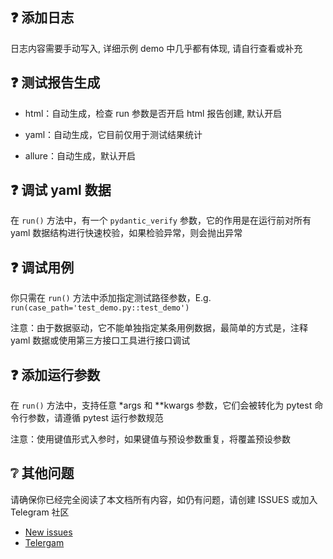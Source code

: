 ## ❓ 添加日志

日志内容需要手动写入, 详细示例 demo 中几乎都有体现, 请自行查看或补充

## ❓ 测试报告生成

- html：自动生成，检查 run 参数是否开启 html 报告创建, 默认开启

- yaml：自动生成，它目前仅用于测试结果统计

- allure：自动生成，默认开启

## ❓ 调试 yaml 数据

在 `run()` 方法中，有一个 `pydantic_verify` 参数，它的作用是在运行前对所有 yaml 数据结构进行快速校验，如果检验异常，则会抛出异常

## ❓ 调试用例

你只需在 `run()` 方法中添加指定测试路径参数，E.g. `run(case_path='test_demo.py::test_demo')`

注意：由于数据驱动，它不能单独指定某条用例数据，最简单的方式是，注释 yaml 数据或使用第三方接口工具进行接口调试

## ❓ 添加运行参数

在 `run()` 方法中，支持任意 *args 和 **kwargs 参数，它们会被转化为 pytest 命令行参数，请遵循 pytest 运行参数规范

注意：使用键值形式入参时，如果键值与预设参数重复，将覆盖预设参数

## ❔ 其他问题

请确保你已经完全阅读了本文档所有内容，如仍有问题，请创建 ISSUES 或加入 Telegram 社区

- [New issues](https://github.com/wu-clan/httpfpt/issues)
- [Telergam](https://t.me/+ZlPhIFkPp7E4NGI1)

